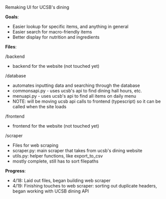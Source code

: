 Remaking UI for UCSB's dining

**Goals**:

- Easier lookup for specific items, and anything in general
- Easier search for macro-friendly items
- Better display for nutrition and ingredients

**Files**:

/backend
- backend for the website (not touched yet)

/database
- automates inputting data and searching through the database
- commonsapi.py - uses ucsb's api to find dining hall hours, etc.
- menuapi.py - uses ucsb's api to find all items on daily menu
- NOTE: will be moving ucsb api calls to frontend (typescript) so it can be called when the site loads

/frontend
- frontend for the website (not touched yet)

/scraper
- Files for web scraping
- scraper.py: main scraper that takes from ucsb's dining website
- utils.py: helper functions, like export_to_csv
- mostly complete, still has to sort filepaths

**Progress**:

- 4/18: Laid out files, began building web scraper
- 4/19: Finishing touches to web scraper: sorting out duplicate headers, began working with UCSB dining API
